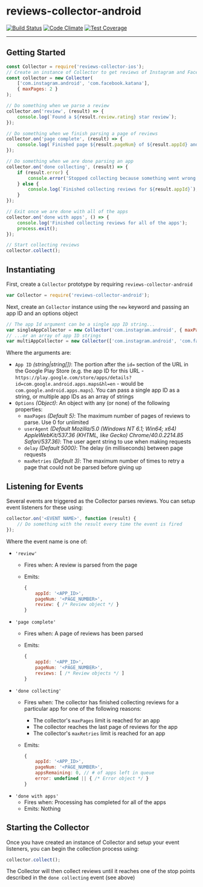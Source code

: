 # reviews-collector-android
[![Build Status](https://travis-ci.org/wbio/reviews-collector-android.svg?branch=master)](https://travis-ci.org/wbio/reviews-collector-android)
[![Code Climate](https://codeclimate.com/github/wbio/reviews-collector-android/badges/gpa.svg)](https://codeclimate.com/github/wbio/reviews-collector-android)
[![Test Coverage](https://codeclimate.com/github/wbio/reviews-collector-android/badges/coverage.svg)](https://codeclimate.com/github/wbio/reviews-collector-android/coverage)

---

## Getting Started

```javascript
const Collector = require('reviews-collector-ios');
// Create an instance of Collector to get reviews of Instagram and Facebook and only parse 2 pages max
const collector = new Collector(
	['com.instagram.android', 'com.facebook.katana'], 
	{ maxPages: 2 }
);

// Do something when we parse a review
collector.on('review', (result) => {
	console.log(`Found a ${result.review.rating} star review`);
});

// Do something when we finish parsing a page of reviews
collector.on('page complete', (result) => {
	console.log(`Finished page ${result.pageNum} of ${result.appId} and found ${result.reviews.length} reviews`);
});

// Do something when we are done parsing an app
collector.on('done collecting', (result) => {
	if (result.error) {
		console.error('Stopped collecting because something went wrong');
	} else {
		console.log(`Finished collecting reviews for ${result.appId}`);
	}
});

// Exit once we are done with all of the apps
collector.on('done with apps', () => {
    console.log('Finished collecting reviews for all of the apps');
    process.exit();
});

// Start collecting reviews
collector.collect();
```

## Instantiating
First, create a `Collector` prototype by requiring `reviews-collector-android`

```javascript
var Collector = require('reviews-collector-android');
```

Next, create an `Collector` instance using the `new` keyword and passing an app ID and an options object

```javascript
// The app Id argument can be a single app ID string...
var singleAppCollector = new Collector('com.instagram.android', { maxPages: 2 });
// ...or an array of app ID strings
var multiAppCollector = new Collector(['com.instagram.android', 'com.facebook.katana'], { maxPages: 2 });
```

Where the arguments are:

- `App ID` *(string|string[])*: The portion after the `id=` section of the URL in the Google Play Store (e.g. the app ID for this URL - `https://play.google.com/store/apps/details?id=com.google.android.apps.maps&hl=en` - would be `com.google.android.apps.maps`). You can pass a single app ID as a string, or multiple app IDs as an array of strings
- `Options` *(Object)*: An object with any (or none) of the following properties:
  - `maxPages` *(Default 5)*: The maximum number of pages of reviews to parse. Use 0 for unlimited
  - `userAgent` *(Default Mozilla/5.0 (Windows NT 6.1; Win64; x64) AppleWebKit/537.36 (KHTML, like Gecko) Chrome/40.0.2214.85 Safari/537.36)*: The user agent string to use when making requests
  - `delay` *(Default 5000)*: The delay (in milliseconds) between page requests
  - `maxRetries` *(Default 3)*: The maximum number of times to retry a page that could not be parsed before giving up


## Listening for Events
Several events are triggered as the Collector parses reviews. You can setup event listeners for these using:

```javascript
collector.on('<EVENT NAME>', function (result) {
	// Do something with the result every time the event is fired
});
```

Where the event name is one of:

- `'review'`
  - Fires when: A review is parsed from the page
  - Emits:

    ```javascript
	{
		appId: '<APP_ID>',
		pageNum: '<PAGE_NUMBER>',
		review: { /* Review object */ }
	}
    ```
- `'page complete'`
  - Fires when: A page of reviews has been parsed
  - Emits:

    ```javascript
	{
		appId: '<APP_ID>',
		pageNum: '<PAGE_NUMBER>',
		reviews: [ /* Review objects */ ]
	}
    ```
- `'done collecting'`
  - Fires when: The collector has finished collecting reviews for a particular app for one of the following reasons:
     - The collector's `maxPages` limit is reached for an app
     - The collector reaches the last page of reviews for the app
     - The collector's `maxRetries` limit is reached for an app
  - Emits:

    ```javascript
	{
		appId: '<APP_ID>',
		pageNum: '<PAGE_NUMBER>',
		appsRemaining: 0, // # of apps left in queue
		error: undefined || { /* Error object */ }
	}
    ```
- `'done with apps'`
  - Fires when: Processing has completed for all of the apps
  - Emits: Nothing


## Starting the Collector
Once you have created an instance of Collector and setup your event listeners, you can begin the collection process using:

```javascript
collector.collect();
```

The Collector will then collect reviews until it reaches one of the stop points described in the `done collecting` event (see above)
